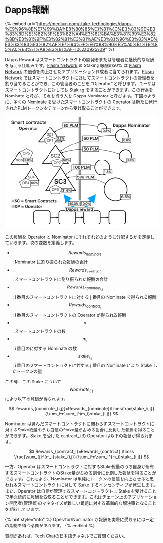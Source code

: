 # Dapps報酬

{% embed url="https://medium.com/stake-technologies/dapps-%E9%96%8B%E7%99%BA%E8%80%85%E3%81%8C%E3%83%9E%E3%83%8D%E3%82%BF%E3%82%A4%E3%82%BA%E3%81%99%E3%82%8B%E3%81%9F%E3%82%81%E3%81%AE%E3%83%96%E3%83%AD%E3%83%83%E3%82%AF%E7%94%9F%E6%88%90%E5%A0%B1%E9%85%AC%E3%81%A8%E3%81%AF-1062a0925909" %}

Dapps Reward はスマートコントラクトの開発者または管理者に継続的な報酬を与える仕組みです。[Plasm Network](https://www.plasmnet.io/) の Staking 報酬の50% は [Plasm Network](https://www.plasmnet.io/) の価値を向上させたアプリケーション作成者に当てられます。[Plasm Network](https://www.plasmnet.io/) ではスマートコントラクトに対してスマートコントラクトの管理者を割り当てることができ、この管理者のことを "Operator" と呼びます。ユーザはスマートコントラクトに対しても Staking をすることができます。この行為を Nominate と呼び、それを行う人を Dapps Nominator と呼びます。下図のように、多くの Nominate を受けたスマートコントラクトの Operator は新たに発行されたPLMトークンをチェーンから受け取ることができます。

![](../../.gitbook/assets/sukurnshotto-2020-05-30-122939png.png)

この報酬を Operator と Nominator にそれぞれどのように分配するかを定義していきます。次の変数を定義します。

*  $$Rewards_{nominate}$$ : Nominator に割り振られた報酬の合計
*  $$Rewards_{contract}$$ : スマートコントラクトに割り振られた報酬の合計
* $$Rewards_{nominate_{i,j}}$$ : i 番目のスマートコントラクトに対する j 番目の Nominate で得られる報酬
* $$Rewards_{contract_i}$$ : i 番目のスマートコントラクトの Operator が得られる報酬
* $$n$$ : スマートコントラクトの数
* $$m_i$$ : i 番目のに対する Nominate の数
* $$stake_{i,j}$$ : i 番目のスマートコントラクトに対する j 番目の Nominate により Stake したトークンの量

この時、この Stake について $$Nominate_{i,j}$$ により以下の報酬が得られます。

$$
Rewards_{nominate_{i,j}}=Rewards_{nominate}\times\frac{stake_{i,j}}{\sum_i^n\sum_j^{m_i}stake_{i,j}}
$$

Nominator は選んだスマートコントラクトに関わらずスマートコントラクトに対するStake総量のうち自信のStake量が占める割合に比例した報酬を得ることができます。Stake を受けた contract\_i の Operator は以下の報酬が得られます。

$$
Rewards_{contract_i}=Rewards_{contract} \times \frac{\sum_{j}^{m_i}stake_{i,j}}{\sum_i^n\sum_j^{m_i}stake_{i,j}}
$$

一方、Operator はスマートコントラクトに対するStake総量のうち自身が所有するスマートコントラクトのStake量が占める割合に比例した報酬を得ることができます。これにより、Nominator は単純にトークンの価値を向上させると思われるスマートコントラクトに対して Stake するインセンティブが発生します。また、Operator は自信が管理するスマートコントラクトに Stake を受けることで半永続的に報酬を受取ることができます。これはチェーン上のアプリケーション開発者\(管理者\)のマネタイズが難しい問題に対する革新的な解決策となることを期待しています。

{% hint style="info" %}
Operator/Nominator が報酬を実際に受取るには一定の期間を待つ必要があります。
{% endhint %}

質問があれば、[Tech Chat](https://discord.gg/Cyjnrxv)の日本語チャネルでご質問ください。

